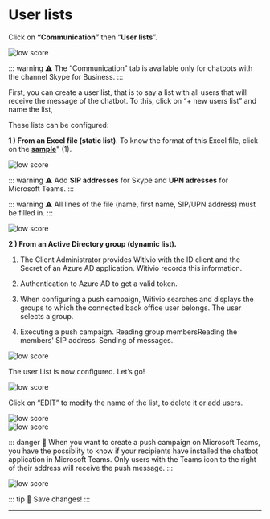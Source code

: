 # User lists

Click on **“Communication”** then “**User lists**”.

<div class="image_center">
  <img :src="$withBase('/assets/img/virtual-agent-studio/communication/userlist1.png')" alt="low score">
</div>


::: warning ⚠️
The “Communication” tab is available only for chatbots with the channel Skype
for Business.
:::

First, you can create a user list, that is to say a list with all users that
will receive the message of the chatbot. To this, click on “+ new users list” and name the list,

These lists can be configured: 

**1 ) From an Excel file (static list)**. To know the format of this Excel file, click on the [**sample**](https://witivio.blob.core.windows.net/static/list-sample.xlsx)" (1).

<div class="image_center">
  <img :src="$withBase('/assets/img/virtual-agent-studio/communication/userlist2.png')" alt="low score">
</div>


::: warning ⚠️
Add **SIP addresses** for Skype and **UPN adresses** for Microsoft Teams. 
:::

::: warning ⚠️
All lines of the file (name, first name, SIP/UPN address) must be filled in.
:::

<div class="image_center">
  <img :src="$withBase('/assets/img/virtual-agent-studio/communication/userlist3.png')" alt="low score">
</div>




**2 ) From an Active Directory group (dynamic list).**

1. The Client Administrator provides Witivio with the ID client and the Secret of an Azure AD application. Witivio records this information.

2. Authentication to Azure AD to get a valid token.

3. When configuring a push campaign, Witivio searches and displays the groups to which the connected back office user belongs. The user selects a group. 

4. Executing a push campaign. Reading group membersReading the members' SIP address. Sending of messages.

<div class="image_center">
  <img :src="$withBase('/assets/img/virtual-agent-studio/communication/userlist4.png')" alt="low score">
</div>




The user List is now configured. Let’s go!

<div class="image_center">
  <img :src="$withBase('/assets/img/virtual-agent-studio/communication/userlist5.png')" alt="low score">
</div>



Click on “EDIT” to modify the name of the list, to delete it or add users.

<div class="image_center">
  <img :src="$withBase('/assets/img/virtual-agent-studio/communication/userlist6.png')" alt="low score">
</div>



<div class="image_center">
  <img :src="$withBase('/assets/img/virtual-agent-studio/communication/userlist7.png')" alt="low score">
</div>


::: danger 🔴
When you want to create a push campaign on Microsoft Teams, you have the possiblity to know if your recipients have installed the chatbot application in Microsoft Teams. 
Only users with the Teams icon to the right of their address will receive the push message. 
:::

<div class="image_center">
  <img :src="$withBase('/assets/img/virtual-agent-studio/communication/userlist8.png')" alt="low score">
</div>


::: tip 💾
Save changes!
:::




---


